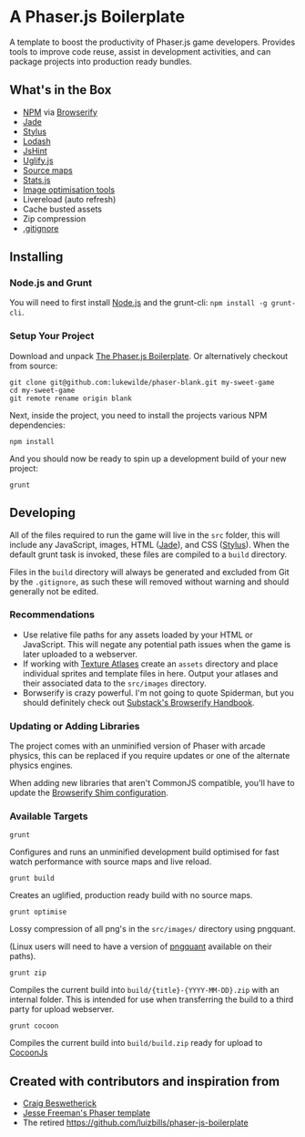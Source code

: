 # A Phaser.js Boilerplate

A template to boost the productivity of Phaser.js game developers. Provides tools to improve code reuse, assist in development activities, and can package projects into production ready bundles.

## What's in the Box

* [NPM](https://www.npmjs.org/) via [Browserify](http://browserify.org/)
* [Jade](http://jade-lang.com/)
* [Stylus](http://learnboost.github.io/stylus/)
* [Lodash](http://lodash.com/)
* [JsHint](http://www.jshint.com/)
* [Uglify.js](https://github.com/mishoo/UglifyJS)
* [Source maps](http://www.html5rocks.com/en/tutorials/developertools/sourcemaps/)
* [Stats.js](https://github.com/mrdoob/stats.js/)
* [Image optimisation tools](http://pngquant.org/)
* Livereload (auto refresh)
* Cache busted assets
* Zip compression
* [.gitignore](https://github.com/serby/GitIgnore)

## Installing

### Node.js and Grunt

You will need to first install [Node.js](http://nodejs.org/download/) and the grunt-cli: `npm install -g grunt-cli`.

### Setup Your Project

Download and unpack [The Phaser.js Boilerplate](https://github.com/lukewilde/phaser-blank/archive/master.zip). Or alternatively checkout from source:

    git clone git@github.com:lukewilde/phaser-blank.git my-sweet-game
    cd my-sweet-game
    git remote rename origin blank

Next, inside the project, you need to install the projects various NPM dependencies:

    npm install

And you should now be ready to spin up a development build of your new project:

    grunt

## Developing

All of the files required to run the game will live in the `src` folder, this will include any JavaScript, images, HTML ([Jade](http://jade-lang.com/)), and CSS ([Stylus](http://learnboost.github.io/stylus/)). When the default grunt task is invoked, these files are compiled to a `build` directory.

Files in the `build` directory will always be generated and excluded from Git by the `.gitignore`, as such these will removed without warning and should generally not be edited.

### Recommendations

* Use relative file paths for any assets loaded by your HTML or JavaScript. This will negate any potential path issues when the game is later uploaded to a webserver.
* If working with [Texture Atlases](http://en.wikipedia.org/wiki/Texture_atlas) create an `assets` directory and place individual sprites and template files in here. Output your atlases and their associated data to the `src/images` directory.
* Borwserify is crazy powerful. I'm not going to quote Spiderman, but you should definitely check out [Substack's Browserify Handbook](https://github.com/substack/browserify-handbook).

### Updating or Adding Libraries

The project comes with an unminified version of Phaser with arcade physics, this can be replaced if you require updates or one of the alternate physics engines.

When adding new libraries that aren't CommonJS compatible, you'll have to update the [Browserify Shim configuration](https://github.com/thlorenz/browserify-shim#you-will-always).

### Available Targets

    grunt

Configures and runs an unminified development build optimised for fast watch performance with source maps and live reload.

    grunt build

Creates an uglified, production ready build with no source maps.

    grunt optimise

Lossy compression of all png's in the `src/images/` directory using pngquant.

(Linux users will need to have a version of [pngquant](http://pngquant.org/) available on their paths).

    grunt zip

Compiles the current build into `build/{title}-{YYYY-MM-DD}.zip` with an internal folder. This is intended for use when transferring the build to a third party for upload webserver.

    grunt cocoon

Compiles the current build into `build/build.zip` ready for upload to [CocoonJs](https://www.ludei.com/cocoonjs/)

## Created with contributors and inspiration from

  * [Craig Beswetherick](http://grindheadgames.com)
  * [Jesse Freeman's Phaser template](https://github.com/gamecook/phaser-project-template)
  * The retired https://github.com/luizbills/phaser-js-boilerplate
